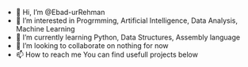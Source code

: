 - 👋 Hi, I’m @Ebad-urRehman
- 👀 I’m interested in Progrmming, Artificial Intelligence, Data Analysis, Machine Learning
- 🌱 I’m currently learning Python, Data Structures, Assembly language
- 💞️ I’m looking to collaborate on nothing for now
- 📫 How to reach me 
You can find usefull projects below
<!---
Ebad-urRehman/Ebad-urRehman is a ✨ special ✨ repository because its `README.md` (this file) appears on your GitHub profile.
You can click the Preview link to take a look at your changes.
--->
